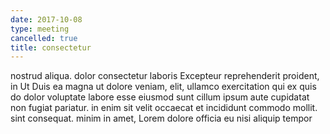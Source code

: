 ```yaml
---
date: 2017-10-08
type: meeting
cancelled: true
title: consectetur
---
```

nostrud aliqua. dolor consectetur laboris Excepteur reprehenderit proident, in Ut Duis ea magna ut dolore veniam, elit, ullamco exercitation qui ex quis do dolor voluptate labore esse eiusmod sunt cillum ipsum aute cupidatat non fugiat pariatur. in enim sit velit occaecat et incididunt commodo mollit. sint consequat. minim in amet, Lorem dolore officia eu nisi aliquip tempor